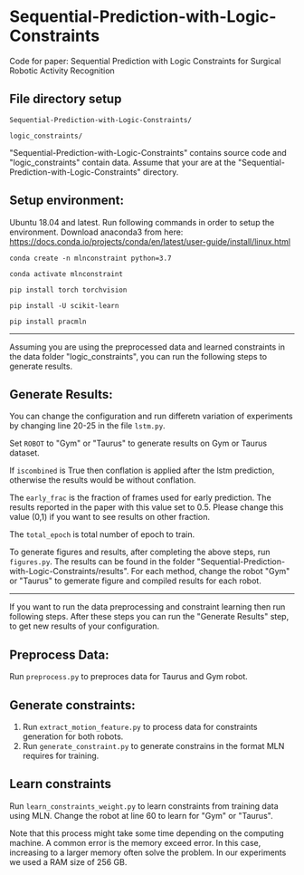 # Sequential-Prediction-with-Logic-Constraints
Code for paper: Sequential Prediction with Logic Constraints for Surgical Robotic Activity Recognition

## File directory setup

`Sequential-Prediction-with-Logic-Constraints/`

`logic_constraints/`

"Sequential-Prediction-with-Logic-Constraints" contains source code and "logic_constraints" contain data. Assume that your are at the "Sequential-Prediction-with-Logic-Constraints" directory.

## Setup environment:
Ubuntu 18.04 and latest.
Run following commands in order to setup the environment.
Download anaconda3 from here: https://docs.conda.io/projects/conda/en/latest/user-guide/install/linux.html

`conda create -n mlnconstraint python=3.7`

`conda activate mlnconstraint`

`pip install torch torchvision`

`pip install -U scikit-learn`

`pip install pracmln`

-----------------
Assuming you are using the preprocessed data and learned constraints in the data folder "logic_constraints", you can run the following steps to generate results. 

## Generate Results:
You can change the configuration and run differetn variation of experiments by changing line 20-25 in the file `lstm.py`.

Set `ROBOT` to "Gym" or "Taurus" to generate results on Gym or Taurus dataset.

If `iscombined` is True then conflation is applied after the lstm prediction, otherwise the results would be without conflation.

The `early_frac` is the fraction of frames used for early prediction. The results reported in the paper with this value set to 0.5. Please change this value (0,1) if you want to see results on other fraction.

The `total_epoch` is total number of epoch to train. 

To generate figures and results, after completing the above steps, run `figures.py`. The results can be found in the folder "Sequential-Prediction-with-Logic-Constraints/results". For each method, change the robot "Gym" or "Taurus" to gemerate figure and compiled results for each robot.

-----------------

If you want to run the data preprocessing and constraint learning then run following steps. After these steps you can run the "Generate Results" step, to get new results of your configuration.

## Preprocess Data:
Run `preprocess.py` to preproces data for Taurus and Gym robot.

## Generate constraints:
1. Run `extract_motion_feature.py` to process data for constraints generation for both robots.
2. Run `generate_constraint.py` to generate constrains in the format MLN requires for training.

## Learn constraints
Run `learn_constraints_weight.py` to learn constraints from training data using MLN. Change the robot at line 60 to learn for "Gym" or "Taurus". 

Note that this process might take some time depending on the computing machine. A common error is the memory exceed error. In this case, increasing to a larger memory often solve the problem. In our experiments we used a RAM size of 256 GB.

